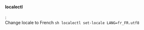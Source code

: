 #### localectl
:   
    Change locale to French
    ```sh
    localectl set-locale LANG=fr_FR.utf8
    ```
